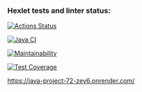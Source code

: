 ### Hexlet tests and linter status:
[![Actions Status](https://github.com/Ymirotvorenie/java-project-72/actions/workflows/hexlet-check.yml/badge.svg)](https://github.com/Ymirotvorenie/java-project-72/actions)

[![Java CI](https://github.com/Ymirotvorenie/java-project-72/actions/workflows/main.yml/badge.svg)](https://github.com/Ymirotvorenie/java-project-72/actions/workflows/main.yml)

[![Maintainability](https://api.codeclimate.com/v1/badges/78da7cf0b2a7b7149828/maintainability)](https://codeclimate.com/github/Ymirotvorenie/java-project-72/maintainability)

[![Test Coverage](https://api.codeclimate.com/v1/badges/78da7cf0b2a7b7149828/test_coverage)](https://codeclimate.com/github/Ymirotvorenie/java-project-72/test_coverage)


https://java-project-72-zey6.onrender.com/
